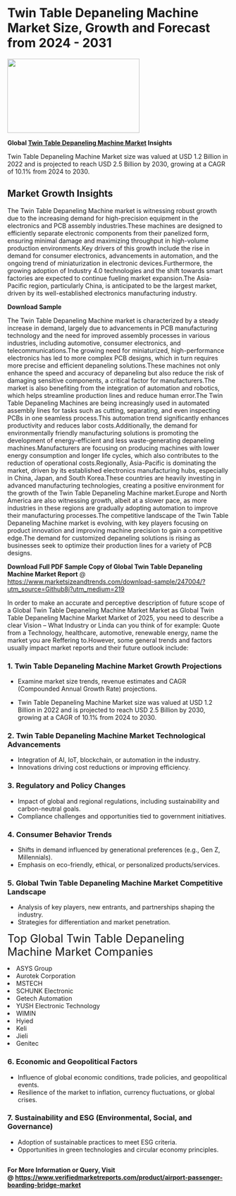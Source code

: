 <H1>Twin Table Depaneling Machine Market Size, Growth and Forecast from 2024 - 2031</H1><img class="aligncenter size-medium wp-image-584254" src="https://thirdeyenews.in/wp-content/uploads/2024/09/Global-Market-Research-300x168.jpeg" alt="" width="300" height="168" /><p><strong>Global&nbsp;<a href="https://www.marketsizeandtrends.com/download-sample/247004/?utm_source=Github8j?utm_medium=219">Twin Table Depaneling Machine Market</a> Insights</strong></p><p>Twin Table Depaneling Machine Market size was valued at USD 1.2 Billion in 2022 and is projected to reach USD 2.5 Billion by 2030, growing at a CAGR of 10.1% from 2024 to 2030.</p><p><h2>Market Growth Insights</h2> The Twin Table Depaneling Machine market is witnessing robust growth due to the increasing demand for high-precision equipment in the electronics and PCB assembly industries.These machines are designed to efficiently separate electronic components from their panelized form, ensuring minimal damage and maximizing throughput in high-volume production environments.Key drivers of this growth include the rise in demand for consumer electronics, advancements in automation, and the ongoing trend of miniaturization in electronic devices.Furthermore, the growing adoption of Industry 4.0 technologies and the shift towards smart factories are expected to continue fueling market expansion.The Asia-Pacific region, particularly China, is anticipated to be the largest market, driven by its well-established electronics manufacturing industry.<p><strong>Download Sample</strong></p> <p>The Twin Table Depaneling Machine market is characterized by a steady increase in demand, largely due to advancements in PCB manufacturing technology and the need for improved assembly processes in various industries, including automotive, consumer electronics, and telecommunications.The growing need for miniaturized, high-performance electronics has led to more complex PCB designs, which in turn requires more precise and efficient depaneling solutions.These machines not only enhance the speed and accuracy of depaneling but also reduce the risk of damaging sensitive components, a critical factor for manufacturers.The market is also benefiting from the integration of automation and robotics, which helps streamline production lines and reduce human error.The Twin Table Depaneling Machines are being increasingly used in automated assembly lines for tasks such as cutting, separating, and even inspecting PCBs in one seamless process.This automation trend significantly enhances productivity and reduces labor costs.Additionally, the demand for environmentally friendly manufacturing solutions is promoting the development of energy-efficient and less waste-generating depaneling machines.Manufacturers are focusing on producing machines with lower energy consumption and longer life cycles, which also contributes to the reduction of operational costs.Regionally, Asia-Pacific is dominating the market, driven by its established electronics manufacturing hubs, especially in China, Japan, and South Korea.These countries are heavily investing in advanced manufacturing technologies, creating a positive environment for the growth of the Twin Table Depaneling Machine market.Europe and North America are also witnessing growth, albeit at a slower pace, as more industries in these regions are gradually adopting automation to improve their manufacturing processes.The competitive landscape of the Twin Table Depaneling Machine market is evolving, with key players focusing on product innovation and improving machine precision to gain a competitive edge.The demand for customized depaneling solutions is rising as businesses seek to optimize their production lines for a variety of PCB designs.<p><span class=""><strong>Download Full PDF Sample Copy of Global Twin Table Depaneling Machine Market Report</strong> @ <a href="https://www.marketsizeandtrends.com/download-sample/247004/?utm_source=Github8j?utm_medium=219" target="_blank">https://www.marketsizeandtrends.com/download-sample/247004/?utm_source=Github8j?utm_medium=219</a></span></p><p>In order to make an accurate and perceptive description of future scope of a Global&nbsp;Twin Table Depaneling Machine Market Market as Global&nbsp;Twin Table Depaneling Machine Market Market of 2025, you need to describe a clear Vision &ndash; What Industry or Linda can you think of for example: Quote from a Technology, healthcare, automotive, renewable energy, name the market you are Reffering to.However, some general trends and factors usually impact market reports and their future outlook include:</p><h3>1.&nbsp;<strong>Twin Table Depaneling Machine Market Growth Projections</strong></h3><ul><li>Examine market size trends, revenue estimates and CAGR (Compounded Annual Growth Rate) projections.</li><li><p>Twin Table Depaneling Machine Market size was valued at USD 1.2 Billion in 2022 and is projected to reach USD 2.5 Billion by 2030, growing at a CAGR of 10.1% from 2024 to 2030.</p></li></ul><h3>2.&nbsp;<strong>Twin Table Depaneling Machine Market Technological Advancements</strong></h3><ul><li>Integration of AI, IoT, blockchain, or automation in the industry.</li><li>Innovations driving cost reductions or improving efficiency.</li></ul><h3>3.&nbsp;<strong>Regulatory and Policy Changes</strong></h3><ul><li>Impact of global and regional regulations, including sustainability and carbon-neutral goals.</li><li>Compliance challenges and opportunities tied to government initiatives.</li></ul><h3>4.&nbsp;<strong>Consumer Behavior Trends</strong></h3><ul><li>Shifts in demand influenced by generational preferences (e.g., Gen Z, Millennials).</li><li>Emphasis on eco-friendly, ethical, or personalized products/services.</li></ul><h3>5.&nbsp;<strong>Global Twin Table Depaneling Machine Market Competitive Landscape</strong></h3><ul><li>Analysis of key players, new entrants, and partnerships shaping the industry.</li><li>Strategies for differentiation and market penetration.</li></ul><p data-pm-slice="1 1 []"><span style="color: inherit; font-family: inherit; font-size: 25px;">Top Global Twin Table Depaneling Machine Market Companies</span></p><div class="" data-test-id=""><p><li>ASYS Group</li><li> Aurotek Corporation</li><li> MSTECH</li><li> SCHUNK Electronic</li><li> Getech Automation</li><li> YUSH Electronic Technology</li><li> WIMIN</li><li> Hyied</li><li> Keli</li><li> Jieli</li><li> Genitec</li></p></div><h3>6.&nbsp;<strong>Economic and Geopolitical Factors</strong></h3><ul><li>Influence of global economic conditions, trade policies, and geopolitical events.</li><li>Resilience of the market to inflation, currency fluctuations, or global crises.</li></ul><h3>7.&nbsp;<strong>Sustainability and ESG (Environmental, Social, and Governance)</strong></h3><ul><li>Adoption of sustainable practices to meet ESG criteria.</li><li>Opportunities in green technologies and circular economy principles.</li></ul><h2><strong style="font-size: 14px;">For More Information or Query, Visit @&nbsp;</strong><a style="background-color: #ffffff; font-size: 14px;" href="https://www.marketsizeandtrends.com/report/twin-table-depaneling-machine-market/" target="_blank">https://www.verifiedmarketreports.com/product/airport-passenger-boarding-bridge-market</a></h2>